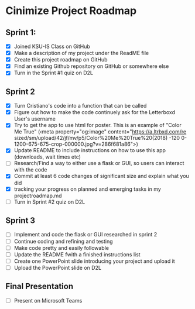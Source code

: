 # Cinimize Project Roadmap

## Sprint 1:
- [x] Joined KSU-IS Class on GitHub
- [x] Make a description of my project under the ReadME file
- [x] Create this project roadmap on GitHub
- [x] Find an existing Github repository on GitHub or somewhere else
- [x] Turn in the Sprint #1 quiz on D2L

## Sprint 2
- [x] Turn Cristiano's code into a function that can be called
- [x] Figure out how to make the code continuely ask for the Letterboxd User's username
- [x] Try to get the app to use html for poster. This is an example of "Color Me True"  (‹meta property="og:image" content="https://a.ltrbxd.com/re
sized/sm/upload/42/jf/mv/p5/Color%20Me%20True%20(2018) -120
0-1200-675-675-crop-000000.jpg?v=286f681a86">)
- [x] Update README to include instructions on how to use this app (downloads, wait times etc)
- [ ] Research/Find a way to either use a flask or GUI, so users can interact with the code
- [x] Commit at least 6 code changes of significant size and explain what you did
- [x] tracking your progress on planned and emerging tasks in my projectroadmap.md
- [ ] Turn in Sprint #2 quiz on D2L
  
## Sprint 3
- [ ] Implement and code the flask or GUI researched in sprint 2
- [ ] Continue coding and refining and testing
- [ ] Make code pretty and easily followable
- [ ] Update the README fwith a finished instructions list
- [ ] Create one PowerPoint slide introducing your project and upload it
- [ ] Upload the PowerPoint slide on D2L
  
## Final Presentation
- [ ] Present on Microsoft Teams

